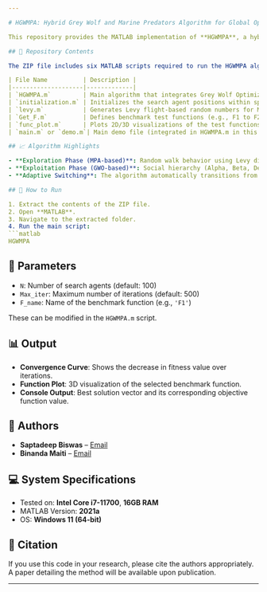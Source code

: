 ```yaml
---

# HGWMPA: Hybrid Grey Wolf and Marine Predators Algorithm for Global Optimization

This repository provides the MATLAB implementation of **HGWMPA**, a hybrid metaheuristic algorithm combining the exploration capabilities of the Marine Predators Algorithm (MPA) with the exploitation efficiency of Grey Wolf Optimization (GWO). It is designed for solving complex global optimization problems with enhanced convergence speed and solution quality.

## 📁 Repository Contents

The ZIP file includes six MATLAB scripts required to run the HGWMPA algorithm:

| File Name          | Description |
|--------------------|-------------|
| `HGWMPA.m`         | Main algorithm that integrates Grey Wolf Optimization (GWO) and Marine Predators Algorithm (MPA) dynamics. |
| `initialization.m` | Initializes the search agent positions within specified upper and lower bounds. |
| `levy.m`           | Generates Levy flight-based random numbers for MPA-style random walks. |
| `Get_F.m`          | Defines benchmark test functions (e.g., F1 to F23) and returns their lower/upper bounds and objective function handles. |
| `func_plot.m`      | Plots 2D/3D visualizations of the test functions. |
| `main.m` or `demo.m`| Main demo file (integrated in HGWMPA.m in this version). Runs the optimization and plots results. |

## 📈 Algorithm Highlights

- **Exploration Phase (MPA-based)**: Random walk behavior using Levy distribution for diverse search space sampling.
- **Exploitation Phase (GWO-based)**: Social hierarchy (Alpha, Beta, Delta) based convergence for refined search near optima.
- **Adaptive Switching**: The algorithm automatically transitions from exploration to exploitation based on the iteration count.

## 🧪 How to Run

1. Extract the contents of the ZIP file.
2. Open **MATLAB**.
3. Navigate to the extracted folder.
4. Run the main script:
```matlab
HGWMPA
```

## 🧮 Parameters

- `N`: Number of search agents (default: 100)
- `Max_iter`: Maximum number of iterations (default: 500)
- `F_name`: Name of the benchmark function (e.g., `'F1'`)

These can be modified in the `HGWMPA.m` script.

## 📊 Output

- **Convergence Curve**: Shows the decrease in fitness value over iterations.
- **Function Plot**: 3D visualization of the selected benchmark function.
- **Console Output**: Best solution vector and its corresponding objective function value.

## 🧠 Authors

- **Saptadeep Biswas** – [Email](mailto:saptadeepbiswas7@gmail.com)
- **Binanda Maiti** – [Email](mailto:matheaticsbinanda@gmail.com)

## 💻 System Specifications

- Tested on: **Intel Core i7-11700**, **16GB RAM**
- MATLAB Version: **2021a**
- OS: **Windows 11 (64-bit)**

## 📜 Citation

If you use this code in your research, please cite the authors appropriately. A paper detailing the method will be available upon publication.

---
```


